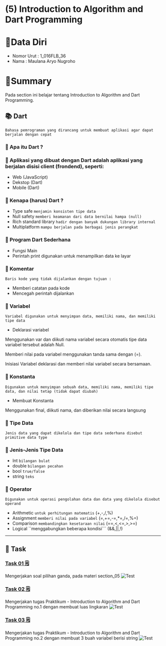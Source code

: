 # (5) Introduction to Algorithm and Dart Programming

# 👨Data Diri
- Nomor Urut : 1_016FLB_36
- Nama : Maulana Aryo Nugroho

# 📔Summary
Pada section ini belajar tentang Introduction to Algorithm and Dart Programming.


## 📚 Dart
``` Bahasa pemrograman yang dirancang untuk membuat aplikasi agar dapat berjalan dengan cepat ```

### 📗 Apa itu Dart ? 
### 📖 Aplikasi yang dibuat dengan Dart adalah aplikasi yang berjalan disisi client (frondend), seperti:
- Web (JavaScript)
- Dekstop (Dart)
- Mobile (Dart)

### 📖 Kenapa (harus) Dart ?
- Type safe ``` menjamin konsisten tipe data ```
- Null safety ``` memberi keamanan dari data bernilai hampa (null) ```
- Rich standard library ``` hadir dengan banyak dukungan library internal ```
- Multiplatform ``` mampu berjalan pada berbagai jenis perangkat ```

### 📖 Program Dart Sederhana
- Fungsi Main
- Perintah print digunakan untuk menampilkan data ke layar

### 📘 Komentar
``` Baris kode yang tidak dijalankan dengan tujuan : ```

- Memberi catatan pada kode
- Mencegah perintah dijalankan

### 📗 Variabel
``` Variabel digunakan untuk menyimpan data, memiliki nama, dan memiliki tipe data ```

- Deklarasi variabel

Menggunakan var dan diikuti nama variabel secara otomatis tipe data variabel tersebut adalah Null.

Memberi nilai pada variabel menggunakan tanda sama dengan (=).

Inisiasi Variabel deklarasi dan memberi nilai variabel secara bersamaan.

### 📙 Konstanta
``` Digunakan untuk menyimpan sebuah data, memiliki nama, memiliki tipe data, dan nilai tetap (tidak dapat diubah) ```
- Membuat Konstanta

Menggunakan final, diikuti nama, dan diberikan nilai secara langsung

### 📘 Tipe Data
``` Jenis data yang dapat dikelola dan tipe data sederhana disebut primitive data type ```

### 📖 Jenis-Jenis Tipe Data
- Int ```bilangan bulat```
- double ```bilangan pecahan```
- bool ```true/false```
- string ```teks```

### 📗 Operator
``` Digunakan untuk operasi pengolahan data dan data yang dikelola disebut operand ```

- Arithmetic ```untuk perhitungan matematis``` (+,-,/,%)
- Assignment ```memberi nilai pada variabel``` (=,+=,-=,*=,/=,%=)
- Comparison ```membandingkan kesetaraan nilai``` (==,<,<=,>,>=)
- Logical ``menggabungkan beberapa kondisi```
(&&,||,!)

---
## 📒 Task
### [Task 01 🗒](#descriptive-)
Mengerjakan soal pilihan ganda, pada materi section_05
![Test](screenshot/image_01.png)

### [Task 02 🗒](#descriptive-)
Mengerjakan tugas Praktikum - Introduction to Algorithm and Dart Programming no.1 dengan membuat luas lingkaran
![Test](screenshot/image_02.png)

### [Task 03 🗒](#descriptive-)
Mengerjakan tugas Praktikum - Introduction to Algorithm and Dart Programming no.2 dengan membuat 3 buah variabel berisi string
![Test](screenshot/image_03.png)